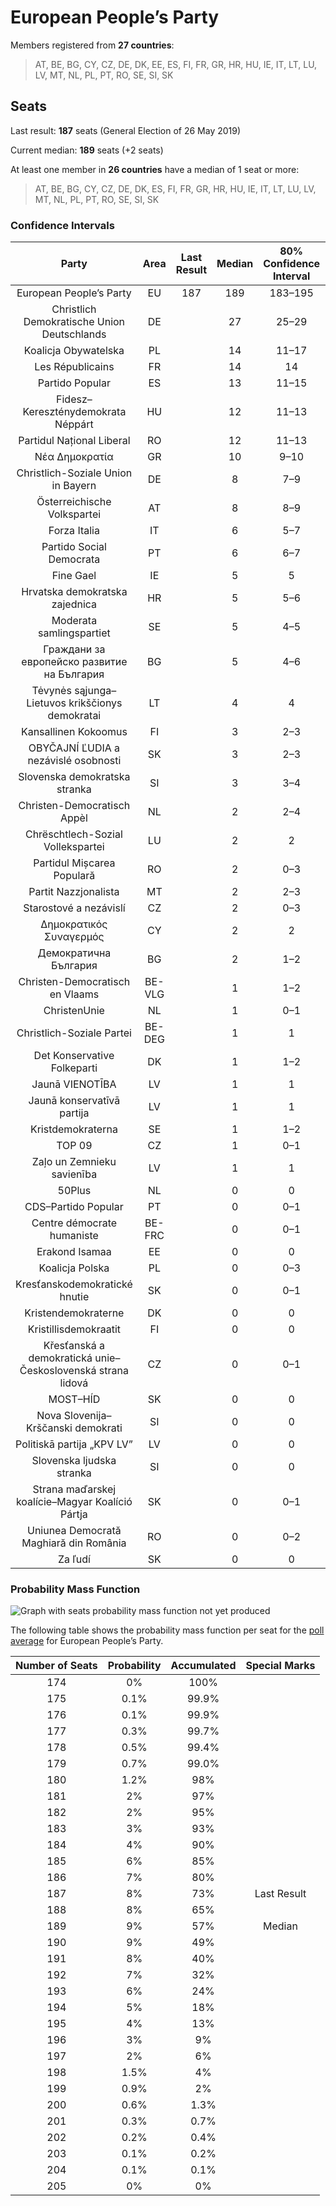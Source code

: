 # European People’s Party

Members registered from **27 countries**:

> AT, BE, BG, CY, CZ, DE, DK, EE, ES, FI, FR, GR, HR, HU, IE, IT, LT, LU, LV, MT, NL, PL, PT, RO, SE, SI, SK

## Seats

Last result: **187** seats (General Election of 26 May 2019)

Current median: **189** seats (+2 seats)

At least one member in **26 countries** have a median of 1 seat or more:

> AT, BE, BG, CY, CZ, DE, DK, ES, FI, FR, GR, HR, HU, IE, IT, LT, LU, LV, MT, NL, PL, PT, RO, SE, SI, SK

### Confidence Intervals

| Party | Area | Last Result | Median | 80% Confidence Interval | 90% Confidence Interval | 95% Confidence Interval | 99% Confidence Interval |
|:-----:|:----:|:-----------:|:------:|:-----------------------:|:-----------------------:|:-----------------------:|:-----------------------:|
| European People’s Party | EU | 187 | 189 | 183–195 | 182–197 | 180–198 | 177–201 |
| Christlich Demokratische Union Deutschlands | DE | | 27 | 25–29 | 25–29 | 25–29 | 24–30 |
| Koalicja Obywatelska | PL | | 14 | 11–17 | 10–17 | 9–18 | 9–19 |
| Les Républicains | FR | | 14 | 14 | 13–14 | 12–14 | 11–14 |
| Partido Popular | ES | | 13 | 11–15 | 11–15 | 11–15 | 10–17 |
| Fidesz–Kereszténydemokrata Néppárt | HU | | 12 | 11–13 | 11–13 | 11–13 | 11–14 |
| Partidul Național Liberal | RO | | 12 | 11–13 | 11–13 | 10–13 | 10–14 |
| Νέα Δημοκρατία | GR | | 10 | 9–10 | 9–11 | 9–11 | 9–11 |
| Christlich-Soziale Union in Bayern | DE | | 8 | 7–9 | 6–9 | 6–9 | 6–10 |
| Österreichische Volkspartei | AT | | 8 | 8–9 | 7–9 | 7–9 | 7–10 |
| Forza Italia | IT | | 6 | 5–7 | 5–8 | 4–8 | 4–9 |
| Partido Social Democrata | PT | | 6 | 6–7 | 5–7 | 5–8 | 5–8 |
| Fine Gael | IE | | 5 | 5 | 5 | 5 | 5–7 |
| Hrvatska demokratska zajednica | HR | | 5 | 5–6 | 5–6 | 4–6 | 4–6 |
| Moderata samlingspartiet | SE | | 5 | 4–5 | 4–5 | 4–5 | 4–6 |
| Граждани за европейско развитие на България | BG | | 5 | 4–6 | 4–6 | 4–7 | 4–7 |
| Tėvynės sąjunga–Lietuvos krikščionys demokratai | LT | | 4 | 4 | 4 | 4 | 4 |
| Kansallinen Kokoomus | FI | | 3 | 2–3 | 2–3 | 2–3 | 2–3 |
| OBYČAJNÍ ĽUDIA a nezávislé osobnosti | SK | | 3 | 2–3 | 2–3 | 2–4 | 2–4 |
| Slovenska demokratska stranka | SI | | 3 | 3–4 | 3–4 | 2–4 | 2–4 |
| Christen-Democratisch Appèl | NL | | 2 | 2–4 | 2–4 | 2–4 | 2–4 |
| Chrëschtlech-Sozial Vollekspartei | LU | | 2 | 2 | 2 | 2–3 | 2–3 |
| Partidul Mișcarea Populară | RO | | 2 | 0–3 | 0–3 | 0–3 | 0–3 |
| Partit Nazzjonalista | MT | | 2 | 2–3 | 2–3 | 2–3 | 2–3 |
| Starostové a nezávislí | CZ | | 2 | 0–3 | 0–3 | 0–3 | 0–3 |
| Δημοκρατικός Συναγερμός | CY | | 2 | 2 | 2 | 2 | 2 |
| Демократична България | BG | | 2 | 1–2 | 0–2 | 0–2 | 0–3 |
| Christen-Democratisch en Vlaams | BE-VLG | | 1 | 1–2 | 1–2 | 1–2 | 1–2 |
| ChristenUnie | NL | | 1 | 0–1 | 0–1 | 0–1 | 0–2 |
| Christlich-Soziale Partei | BE-DEG | | 1 | 1 | 1 | 1 | 1 |
| Det Konservative Folkeparti | DK | | 1 | 1–2 | 1–2 | 1–2 | 1–2 |
| Jaunā VIENOTĪBA | LV | | 1 | 1 | 1 | 1 | 1 |
| Jaunā konservatīvā partija | LV | | 1 | 1 | 1 | 1 | 1 |
| Kristdemokraterna | SE | | 1 | 1–2 | 1–2 | 1–2 | 1–2 |
| TOP 09 | CZ | | 1 | 0–1 | 0–2 | 0–2 | 0–2 |
| Zaļo un Zemnieku savienība | LV | | 1 | 1 | 1–2 | 1–2 | 1–2 |
| 50Plus | NL | | 0 | 0 | 0 | 0 | 0 |
| CDS–Partido Popular | PT | | 0 | 0–1 | 0–1 | 0–1 | 0–1 |
| Centre démocrate humaniste | BE-FRC | | 0 | 0–1 | 0–1 | 0–1 | 0–1 |
| Erakond Isamaa | EE | | 0 | 0 | 0 | 0 | 0 |
| Koalicja Polska | PL | | 0 | 0–3 | 0–3 | 0–3 | 0–4 |
| Kresťanskodemokratické hnutie | SK | | 0 | 0–1 | 0–1 | 0–1 | 0–1 |
| Kristendemokraterne | DK | | 0 | 0 | 0 | 0 | 0 |
| Kristillisdemokraatit | FI | | 0 | 0 | 0 | 0 | 0 |
| Křesťanská a demokratická unie–Československá strana lidová | CZ | | 0 | 0–1 | 0–1 | 0–1 | 0–1 |
| MOST–HÍD | SK | | 0 | 0 | 0 | 0 | 0 |
| Nova Slovenija–Krščanski demokrati | SI | | 0 | 0 | 0–1 | 0–1 | 0–1 |
| Politiskā partija „KPV LV” | LV | | 0 | 0 | 0 | 0 | 0 |
| Slovenska ljudska stranka | SI | | 0 | 0 | 0 | 0 | 0 |
| Strana maďarskej koalície–Magyar Koalíció Pártja | SK | | 0 | 0–1 | 0–1 | 0–1 | 0–1 |
| Uniunea Democrată Maghiară din România | RO | | 0 | 0–2 | 0–2 | 0–2 | 0–2 |
| Za ľudí | SK | | 0 | 0 | 0–1 | 0–1 | 0–1 |

### Probability Mass Function

![Graph with seats probability mass function not yet produced](average-2020-12-31-seats-pmf-europeanpeople’sparty.png "Seats Probability Mass Function")

The following table shows the probability mass function per seat for the [poll average](average-2020-12-31.html) for European People’s Party.

| Number of Seats | Probability | Accumulated | Special Marks |
|:---------------:|:-----------:|:-----------:|:-------------:|
| 174 | 0% | 100% |  |
| 175 | 0.1% | 99.9% |  |
| 176 | 0.1% | 99.9% |  |
| 177 | 0.3% | 99.7% |  |
| 178 | 0.5% | 99.4% |  |
| 179 | 0.7% | 99.0% |  |
| 180 | 1.2% | 98% |  |
| 181 | 2% | 97% |  |
| 182 | 2% | 95% |  |
| 183 | 3% | 93% |  |
| 184 | 4% | 90% |  |
| 185 | 6% | 85% |  |
| 186 | 7% | 80% |  |
| 187 | 8% | 73% | Last Result |
| 188 | 8% | 65% |  |
| 189 | 9% | 57% | Median |
| 190 | 9% | 49% |  |
| 191 | 8% | 40% |  |
| 192 | 7% | 32% |  |
| 193 | 6% | 24% |  |
| 194 | 5% | 18% |  |
| 195 | 4% | 13% |  |
| 196 | 3% | 9% |  |
| 197 | 2% | 6% |  |
| 198 | 1.5% | 4% |  |
| 199 | 0.9% | 2% |  |
| 200 | 0.6% | 1.3% |  |
| 201 | 0.3% | 0.7% |  |
| 202 | 0.2% | 0.4% |  |
| 203 | 0.1% | 0.2% |  |
| 204 | 0.1% | 0.1% |  |
| 205 | 0% | 0% |  |


